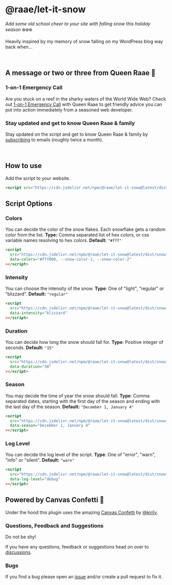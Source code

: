 # @raae/let-it-snow

_Add some old school cheer to your site with falling snow this holiday season_ ❄️❄️❄️

Heavily inspired by my memory of snow falling on my WordPress blog way back when...

&nbsp;

## A message or two or three from Queen Raae 👑

### 1-on-1 Emergency Call

Are you stuck on a reef in the sharky waters of the World Wide Web? Check out [1-on-1 Emergency Call](https://queen.raae.codes/gatsby-emergency/) with Queen Raae to get friendly advice you can put into action immediately from a seasoned web developer.

### Stay updated and get to know Queen Raae & family

Stay updated on the script and get to know Queen Raae & family by [subscribing](https://queen.raae.codes/emails/?utm_source=readme&utm_campaign=let-it-snow) to emails (roughly twice a month).

&nbsp;

## How to use

Add the script to your website.

```html
<script src="https://cdn.jsdelivr.net/npm/@raae/let-it-snow@latest/dist/snowfall.js"></script>
```

## Script Options

### Colors

You can decide the color of the snow flakes. Each snowflake gets a random color from the list.
**Type:** Comma separated list of hex colors, or css variable names resolving to hex colors.
**Default:** `"#fff"`

```html
<script
  src="https://cdn.jsdelivr.net/npm/@raae/let-it-snow@latest/dist/snowfall.js"
  data-colors="#fff000, --snow-color-1, --snow-color-2"
></script>
```

### Intensity

You can choose the intensity of the snow.
**Type**: One of "light", "regular" or "blizzard".
**Default:** `"regular"`

```html
<script
  src="https://cdn.jsdelivr.net/npm/@raae/let-it-snow@latest/dist/snowfall.js"
  data-intensity="blizzard"
></script>
```

### Duration

You can decide how long the snow should fall for.
**Type**: Positive integer of seconds.
**Default:** `"15"`

```html
<script
  src="https://cdn.jsdelivr.net/npm/@raae/let-it-snow@latest/dist/snowfall.js"
  data-duration="30"
></script>
```

### Season

You may decide the time of year the snow should fall.
**Type**: Comma separated dates, starting with the first day of the season and ending with the last day of the season.
**Default:** `"December 1, January 4"`

```html
<script
  src="https://cdn.jsdelivr.net/npm/@raae/let-it-snow@latest/dist/snowfall.js"
  data-season="December 1, January 4"
></script>
```

### Log Level

You can decide the log level of the script.
**Type**: One of "error", "warn", "info" or "silent".
**Default:** `"warn"`

```html
<script
  src="https://cdn.jsdelivr.net/npm/@raae/let-it-snow@latest/dist/snowfall.js"
  data-log-level="debug"
></script>
```

## Powered by Canvas Confetti 🎉

Under the hood this plugin uses the amazing [Canvas Confetti](https://github.com/catdad/canvas-confetti) by [@kirilv](https://twitter.com/kirilv).

### Questions, Feedback and Suggestions

Do not be shy!

If you have any questions, feedback or suggestions head on over to [discussions](https://github.com/queen-raae/let-it-snow/discussions).

### Bugs

If you find a bug please open an [issue](https://github.com/queen-raae/let-it-snow/issues) and/or create a pull request to fix it.
